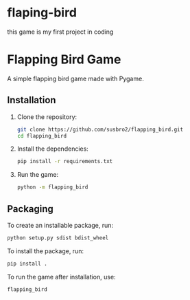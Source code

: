 # flaping-bird
this game is my first project in coding 
# Flapping Bird Game

A simple flapping bird game made with Pygame.

## Installation

1. Clone the repository:
    ```sh
    git clone https://github.com/susbro2/flapping_bird.git
    cd flapping_bird
    ```

2. Install the dependencies:
    ```sh
    pip install -r requirements.txt
    ```

3. Run the game:
    ```sh
    python -m flapping_bird
    ```

## Packaging

To create an installable package, run:
```sh
python setup.py sdist bdist_wheel
```

To install the package, run:
```sh
pip install .
```

To run the game after installation, use:
```sh
flapping_bird
```
